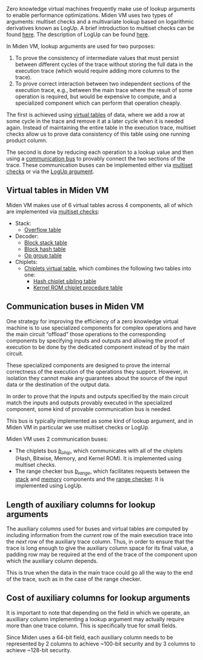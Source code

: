Zero knowledge virtual machines frequently make use of lookup arguments to enable performance optimizations. Miden VM uses two types of arguments: multiset checks and a multivariate lookup based on logarithmic derivatives known as LogUp. A brief introduction to multiset checks can be found [here](https://hackmd.io/@arielg/ByFgSDA7D). The description of LogUp can be found [here](https://eprint.iacr.org/2022/1530.pdf).

In Miden VM, lookup arguments are used for two purposes:

1. To prove the consistency of intermediate values that must persist between different cycles of the trace without storing the full data in the execution trace (which would require adding more columns to the trace).
2. To prove correct interaction between two independent sections of the execution trace, e.g., between the main trace where the result of some operation is required, but would be expensive to compute, and a specialized component which can perform that operation cheaply.

The first is achieved using [virtual tables](#virtual-tables-in-miden-vm) of data, where we add a row at some cycle in the trace and remove it at a later cycle when it is needed again. Instead of maintaining the entire table in the execution trace, multiset checks allow us to prove data consistency of this table using one running product column.

The second is done by reducing each operation to a lookup value and then using a [communication bus](#communication-buses-in-miden-vm) to provably connect the two sections of the trace. These communication buses can be implemented either via [multiset checks](multiset.md#communication-buses) or via the [LogUp argument](logup.md).


## Virtual tables in Miden VM

Miden VM makes use of 6 virtual tables across 4 components, all of which are implemented via [multiset checks](multiset.md#virtual-tables):

- Stack:
    - [Overflow table](../stack/index.md#overflow-table)
- Decoder:
    - [Block stack table](../decoder/index.md#block-stack-table)
    - [Block hash table](../decoder/index.md#block-hash-table)
    - [Op group table](../decoder/index.md#op-group-table)
- Chiplets:
    - [Chiplets virtual table](../chiplets/index.md#chiplets-virtual-table), which combines the following two tables into one:
        - [Hash chiplet sibling table](../chiplets/hasher.md#sibling-table-constraints)
        - [Kernel ROM chiplet procedure table](../chiplets/kernel_rom.md#kernel-procedure-table-constraints)

## Communication buses in Miden VM

One strategy for improving the efficiency of a zero knowledge virtual machine is to use specialized components for complex operations and have the main circuit “offload” those operations to the corresponding components by specifying inputs and outputs and allowing the proof of execution to be done by the dedicated component instead of by the main circuit.

These specialized components are designed to prove the internal correctness of the execution of the operations they support. However, in isolation they cannot make any guarantees about the source of the input data or the destination of the output data.

In order to prove that the inputs and outputs specified by the main circuit match the inputs and outputs provably executed in the specialized component, some kind of provable communication bus is needed.

This bus is typically implemented as some kind of lookup argument, and in Miden VM in particular we use multiset checks or LogUp.

Miden VM uses 2 communication buses:

- The chiplets bus [$b_{chip}$](../chiplets/index.md#chiplets-bus), which communicates with all of the chiplets (Hash, Bitwise, Memory, and Kernel ROM). It is implemented using multiset checks.
- The range checker bus [$b_{range}$](../range.md#communication-bus), which facilitates requests between the [stack](../stack/u32-ops.md) and [memory](../chiplets/memory.md) components and the [range checker](../range.md). It is implemented using LogUp.


## Length of auxiliary columns for lookup arguments

The auxiliary columns used for buses and virtual tables are computed by including information from the *current* row of the main execution trace into the *next* row of the auxiliary trace column. Thus, in order to ensure that the trace is long enough to give the auxiliary column space for its final value, a padding row may be required at the end of the trace of the component upon which the auxiliary column depends.

This is true when the data in the main trace could go all the way to the end of the trace, such as in the case of the range checker.

## Cost of auxiliary columns for lookup arguments

It is important to note that depending on the field in which we operate, an auxilliary column implementing a lookup argument may actually require more than one trace column. This is specifically true for small fields.

Since Miden uses a 64-bit field, each auxiliary column needs to be represented by $2$ columns to achieve ~100-bit security and by $3$ columns to achieve ~128-bit security.